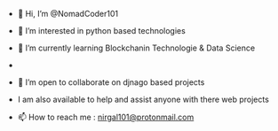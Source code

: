 - 👋 Hi, I’m @NomadCoder101
- 👀 I’m interested in python based technologies
- 🌱 I’m currently learning Blockchanin Technologie & Data Science 
- 
- 💞️ I’m open to collaborate on djnago based projects 
- I am also available to help and assist anyone with there web projects 


 
- 📫 How to reach me  : nirgal101@protonmail.com


<!---
NomadCoder101/NomadCoder101 is a ✨ special ✨ repository because its `README.md` (this file) appears on your GitHub profile.
You can click the Preview link to take a look at your changes.
--->
